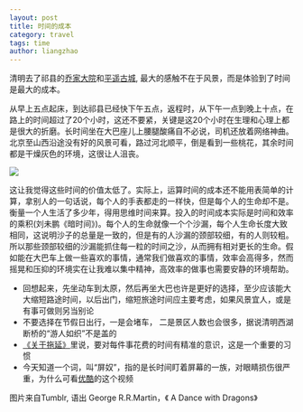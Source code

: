 ```yaml
---
layout: post
title: 时间的成本
category: travel
tags: time
author: liangzhao
---
```

清明去了祁县的[乔家大院][1]和[平遥古城][2], 最大的感触不在于风景，而是体验到了时间是最大的成本。  

从早上五点起床，到达祁县已经快下午五点，返程时，从下午一点到晚上十点，在路上的时间超过了20个小时，这还不要紧，关键是这20个小时在生理和心理上都是很大的折磨。长时间坐在大巴座儿上腰腿酸痛自不必说，司机还放着网络神曲。北京至山西沿途没有好的风景可看，路过河北顺平，倒是看到一些桃花，其余时间都是干燥灰色的环境，这很让人沮丧。  

<span class="imgcenter">![][5]</span>  

这让我觉得这些时间的价值太低了。实际上，运算时间的成本还不能用表简单的计算，拿别人的一句话说，每个人的手表都走的一样快，但是每个人的生命却不是。衡量一个人生活了多少年，得用思维时间来算。投入的时间成本实际是时间和效率的乘积(刘未鹏《暗时间》)。每个人的生命就像一个个沙漏，每个人生命长度大致相同，这说明沙子的总量是一致的，但是有的人沙漏的颈部较细，有的人则较粗。所以那些颈部较细的沙漏能抓住每一粒的时间之沙，从而拥有相对更长的生命。假如能在大巴车上做一些喜欢的事情，通常我们做喜欢的事情，效率会高得多，然而摇晃和压抑的环境实在让我难以集中精神，高效率的做事也需要安静的环境帮助。 

- 回想起来，先坐动车到太原，然后再坐大巴也许是更好的选择，至少应该能大大缩短路途时间，以后出门，缩短旅途时间应主要考虑，如果风景宜人，或是有事可做则另当别论  
- 不要选择在节假日出行，一是会堵车， 二是景区人数也会很多，据说清明西湖断桥的“游人如织”不是盖的  
- [《关于拖延》][3]里说，要对每件事花费的时间有精准的意识，这是一个重要的习惯  
- 今天知道一个词，叫“屏奴”，指的是长时间盯着屏幕的一族，对眼睛损伤很严重，为什么可看[优酷][4]的这个视频  

图片来自Tumblr, 语出 George R.R.Martin，《 A Dance with Dragons》  

[1]: http://baike.baidu.com/subview/7616/5340651.htm?fromId=7616&from=rdtself&fr=wordsearch
[2]: http://baike.baidu.com/link?url=VC6Ipv5KuDSI8hk0WR22HMCcBtGfhoWKwRkKxI9fo5dzNfx9-9vk-RN475_8o55n
[3]: http://liangzhao.org/life/2013/11/08/procrastination/
[4]: http://v.youku.com/v_show/id_XNjk1Njc4NTMy.html
[5]: http://25.media.tumblr.com/tumblr_m4dt9rA3kC1qcndmfo1_500.jpg